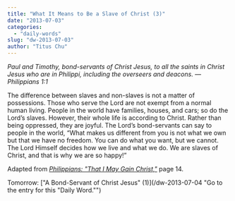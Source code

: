 ```yaml
---
title: "What It Means to Be a Slave of Christ (3)"
date: "2013-07-03"
categories: 
  - "daily-words"
slug: "dw-2013-07-03"
author: "Titus Chu"
---
```


_Paul and Timothy, bond-servants of Christ Jesus, to all the saints in Christ Jesus who are in Philippi, including the overseers and deacons._ _— Philippians 1:1_

The difference between slaves and non-slaves is not a matter of possessions. Those who serve the Lord are not exempt from a normal human living. People in the world have families, houses, and cars; so do the Lord’s slaves. However, their whole life is according to Christ. Rather than being oppressed, they are joyful. The Lord’s bond-servants can say to people in the world, “What makes us different from you is not what we own but that we have no freedom. You can do what you want, but we cannot. The Lord Himself decides how we live and what we do. We are slaves of Christ, and that is why we are so happy!”

Adapted from _[Philippians: "That I May Gain Christ,"](/book-philippians "Go to the listing for this book.")_ page 14.

Tomorrow: ["A Bond-Servant of Christ Jesus" (1)](/dw-2013-07-04 "Go to the entry for this "Daily Word."")
